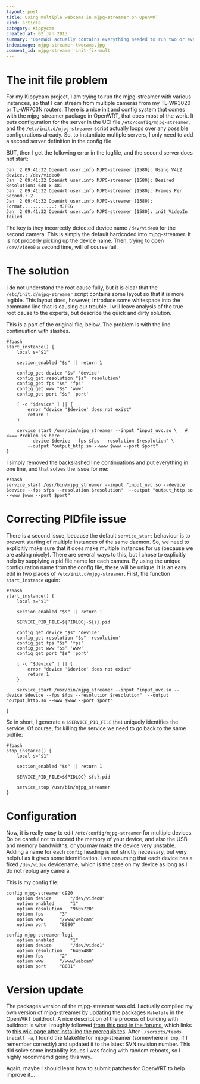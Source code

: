 ```yaml
--- 
layout: post
title: Using multiple webcams in mjpg-streamer on OpenWRT
kind: article
category: Kippycam
created_at: 02 Jan 2013
summary: "OpenWRT actually contains everything needed to run two or even more webcams with mjpg-streamer. But there is a bug in the init script that prevents it from working properly. This is an easy fix."
indeximage: mjpg-streamer-twocams.jpg
comment_id: mjpg-streamer-init-fix-mult
---
```


# The init file problem

For my Kippycam project, I am trying to run the mjpg-streamer with various instances, so that I can stream from multiple cameras from my TL-WR3020 or TL-WR703N routers. There is a nice init and config system that comes with the mjpg-streamer package in OpenWRT, that does most of the work. It puts configuration for the server in the UCI file `/etc/config/mjpg-streamer`, and the `/etc/init.d/mjpg-streamer` script actually loops over any possible configurations already. So, to instantiate multiple servers, I only need to add a second server definition in the config file. 

BUT, then I get the following error in the logfile, and the second server does not start:

	Jan  2 09:41:32 OpenWrt user.info MJPG-streamer [1580]: Using V4L2 device.: /dev/video0
	Jan  2 09:41:32 OpenWrt user.info MJPG-streamer [1580]: Desired Resolution: 640 x 481
	Jan  2 09:41:32 OpenWrt user.info MJPG-streamer [1580]: Frames Per Second.: 2
	Jan  2 09:41:32 OpenWrt user.info MJPG-streamer [1580]: Format............: MJPEG
	Jan  2 09:41:32 OpenWrt user.info MJPG-streamer [1580]: init_VideoIn failed

The key is they incorrectly detected device name `/dev/video0` for the second camera. This is simply the default hardcoded into mjpg-streamer. It is not properly picking up the device name. Then, trying to open `/dev/video0` a second time, will of course fail.

# The solution

I do not understand the root cause fully, but it is clear that the `/etc/init.d/mjpg-streamer` script contains some layout so that it is more legible. This layout does, however, introduce some whitespace into the command line that is causing our trouble. I will leave analysis of the true root cause to the experts, but describe the quick and dirty solution.

This is a part of the original file, below. The problem is with the line continuation with slashes.

    #!bash
	start_instance() {
		local s="$1"

		section_enabled "$s" || return 1

		config_get device "$s" 'device'
		config_get resolution "$s" 'resolution'
		config_get fps "$s" 'fps'
		config_get www "$s" 'www'
		config_get port "$s" 'port'

		[ -c "$device" ] || {
			error "device '$device' does not exist"
			return 1
		}

		service_start /usr/bin/mjpg_streamer --input "input_uvc.so \   # <=== Problem is here
			--device $device --fps $fps --resolution $resolution" \
			--output "output_http.so --www $www --port $port"
	}


I simply removed the backslashed line continuations and put everything in one line, and that solves the issue for me:

    #!bash
	service_start /usr/bin/mjpg_streamer --input "input_uvc.so --device $device --fps $fps --resolution $resolution"  --output "output_http.so --www $www --port $port"


# Correcting PIDfile issue

There is a second issue, because the default `service_start` behaviour is to prevent starting of multiple instances of the same daemon. So, we need to explicitly make sure that it does make multiple instances for us (because we are asking nicely). There are several ways to this, but I chose to explicitly help by supplying a pid file name for each camera. By using the unique configuration name from the config file, these will be unique. It is an easy edit in two places of `/etc/init.d/mjpg-streamer`. First, the function `start_instance` again:

	#!bash
	start_instance() {
		local s="$1"

		section_enabled "$s" || return 1

		SERVICE_PID_FILE=${PIDLOC}-${s}.pid

		config_get device "$s" 'device'
		config_get resolution "$s" 'resolution'
		config_get fps "$s" 'fps'
		config_get www "$s" 'www'
		config_get port "$s" 'port'

		[ -c "$device" ] || {
			error "device '$device' does not exist"
			return 1
		}

		service_start /usr/bin/mjpg_streamer --input "input_uvc.so --device $device --fps $fps --resolution $resolution"  --output "output_http.so --www $www --port $port"

	}

So in short, I generate a `$SERVICE_PID_FILE` that uniquely identifies the service. Of course, for killing the service we need to go back to the same pidfile:

	#!bash
	stop_instance() {
		local s="$1"

		section_enabled "$s" || return 1

		SERVICE_PID_FILE=${PIDLOC}-${s}.pid

		service_stop /usr/bin/mjpg_streamer
	}

# Configuration

Now, it is really easy to edit `/etc/config/mjpg-streamer` for multiple devices. Do be careful not to exceed the memory of your device, and also the USB and memory bandwidths, or you may make the device very unstable. Adding a name for each `config` heading is not strictly necessary, but very helpful as it gives some identification. I am assuming that each device has a fixed `/dev/video` devicename, which is the case on my device as long as I do not replug any camera.

This is my config file:

	config mjpg-streamer c920
		option device		"/dev/video0"
		option enabled		"1"
		option resolution	"960x720"	
		option fps		"3"
		option www		"/www/webcam"
		option port		"8080"

	config mjpg-streamer logi
		option enabled		"1"
		option device		"/dev/video1"
		option resolution	"640x480"
		option fps		"2"
		option www		"/www/webcam"
		option port		"8081"

# Version update

The packages version of the mjpg-streamer was old. I actually compiled my own version of mjpg-streamer by updating the packages `Makefile` in the OpenWRT buildroot. A nice description of the process of building with buildroot is what I roughly followed [from this post in the forums](https://forum.openwrt.org/viewtopic.php?id=34676), which links to [this wiki page after installing the prerequisites](http://wiki.openwrt.org/doc/howto/build). After `./scripts/feeds install -a`, I found the Makefile for mjpg-streamer (somewhere in `tmp`, if I remember correctly) and updated it to the latest SVN revision number. This did solve some instability issues I was facing with random reboots, so I highly recommemd going this way. 

Again, maybe I should learn how to submit patches for OpenWRT to help improve it...
